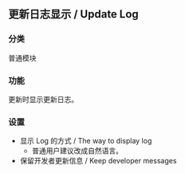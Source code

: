 ## 更新日志显示 / Update Log

### 分类

普通模块

### 功能

更新时显示更新日志。

### 设置

- 显示 Log 的方式 / The way to display log
  - 普通用户建议改成自然语言。
- 保留开发者更新信息 / Keep developer messages
